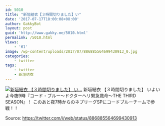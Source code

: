 ```yaml
---
id: 5010
title: "新垣結衣【３時間切りました】い"
date: '2017-07-17T18:00:08+08:00'
author: GakkyBot
layout: post
guid: 'http://www.gakky.me/5010.html'
permalink: /5010.html
Views:
    - '61'
image: /wp-content/uploads/2017/07/886885564699430913_0.jpg
categories:
    - twitter
tags:
    - twitter
    - 新垣结衣
---
```


[![新垣結衣
【３時間切りました】
い...](http://www.yui-aragaki.org/wp-content/uploads/2017/07/886885564699430913_0.jpg)](http://www.yui-aragaki.org/wp-content/uploads/2017/07/886885564699430913_0.jpg)
新垣結衣
【３時間切りました】
いよいよ今夜9時『コード・ブルー～ドクターヘリ緊急救命～THE THIRD SEASON』！
このあと夜7時からのネプリーグSPにコードブルーチームで参戦！！

Source: <https://twitter.com/i/web/status/886885564699430913>
